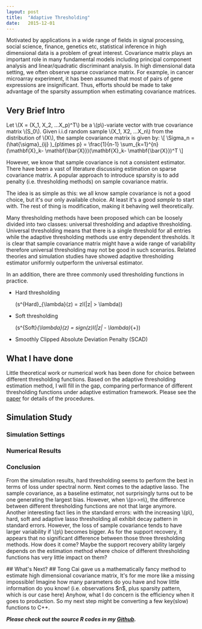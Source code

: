 ```yaml
---
layout: post
title:  "Adaptive Thresholding"
date:   2015-12-01
---
```

Motivated by applications in a wide range of fields in signal processing, social science, finance, genetics etc, statistical inference in high dimensional data is a problem of great
interest. Covariance matrix plays an important role in many fundamental models including
principal component analysis and linear/quadratic discriminant analysis. In high dimensional
data setting, we often observe sparse covariance matrix. For example, in cancer microarray experiment,
it has been assumed that most of pairs of gene expressions are insignificant. Thus, efforts
should be made to take advantage of the sparsity assumption when estimating covariance matrices.

## Very Brief Intro ##
<p>
Let \(X = (X_1, X_2, ...X_p)^T\) be a \(p\)-variate vector with true covariance matrix \(S_0\). Given i.i.d random
sample \(X_1, X2, ...X_n\) from the distribution of \(X\), the sample covariance matrix is given by:
\[
\Sigma_n = (\hat{\sigma}_{ij} )_{p\times p} = \frac{1}{n-1} \sum_{k=1}^{n} (\mathbf{X}_k- \mathbf{\bar{X}})(\mathbf{X}_k- \mathbf{\bar{X}})^T
\]
</p>
However, we know that sample covariance is not a consistent estimator. There have been a vast of literature discussing estimation on sparse covariance matrix. A popular approach to introduce sparsity is to add penalty (i.e. thresholding methods) on sample covariance matrix. 

The idea is as simple as this: we all know sample covariance is not a good choice, but it's our only available choice. At least it's a good *sample* to start with. The rest of thing is modification, making it behaving well theoretically. 

Many thresholding methods have been proposed which can be loosely divided into two classes: universal thresholding and adaptive thresholding. Universal thresholding means that there is a single threshold for all entries while the adaptive thresholding methods use entry dependent thresholds. It is clear that sample covariance matrix might have a wide range of
variability therefore universal thresholding may not be good in such scenarios. Related theories and simulation studies have showed adaptive thresholding estimator uniformly outperform the universal estimator.

In an addition, there are three commonly used thresholding functions in practice.

- Hard thresholding <p> \(s^{Hard}_{\lambda}(z) = zI(|z| > \lambda)\) </p>
- Soft thresholding <p> \(s^{Soft}_{\lambda}(z) = sign(z)I(|z| - \lambda)_{+}\) </p>
- Smoothly Clipped Absolute Deviation Penalty (SCAD)

## What I have done ##
Little theoretical work or numerical work has been done for choice between
different thresholding functions. Based on the adaptive thresholding estimation method, I will fill in the gap, comparing performance of different thresholding functions under adaptive estimation framework. Please see the [paper](http://arxiv.org/pdf/1102.2237.pdf) for details of the procedures.

## Simulation Study ##
### Simulation Settings ###

### Numerical Results ###

### Conclusion ###
<p>
From the simulation results, hard thresholding seems to perform the best in terms of loss under
spectral norm. Next comes to the adaptive lasso. The sample covariance, as a baseline estimator,
not surprisingly turns out to be one generating the largest bias. However, when \(p>>n\), the
difference between different thresholding functions are not that large anymore. Another interesting
fact lies in the standard errors: with the increasing \(p\), hard, soft and adaptive lasso thresholding
all exhibit decay pattern in standard errors. However, the loss of sample covariance tends to have
larger variability if \(p\) becomes bigger. As for the support recovery, it appears that no significant
difference between those three thresholding methods. How does it come? Maybe the support recovery ability largely depends on the estimation method where choice of different thresholding functions has very little impact on them?
</p>
## What's Next? ##
Tong Cai gave us a mathematically fancy method to estimate high dimensional covariance matrix, It's for me more like a missing impossible! Imagine how many parameters do you have and how little information do you know! (i.e. observations $n$, plus sparsity pattern, which is our case here) Anyhow, what I do concern is the efficiency when it goes to production. So my next step might be converting a few key(slow) functions to C++.

***Please check out the source R codes in my [Github](https://github.com/HongleiXie/adaptive-thresholding.git).***


